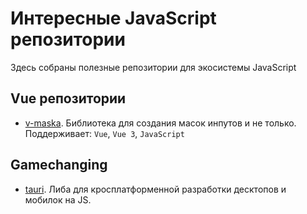 # Интересные JavaScript репозитории

Здесь собраны полезные репозитории для экосистемы JavaScript

## Vue репозитории
- [v-maska](https://beholdr.github.io/maska/#/). Библиотека для создания масок инпутов и не только. Поддерживает: `Vue`, `Vue 3`, `JavaScript`

## Gamechanging
- [tauri](https://github.com/tauri-apps/tauri). Либа для кросплатформенной разработки десктопов и мобилок на JS.

